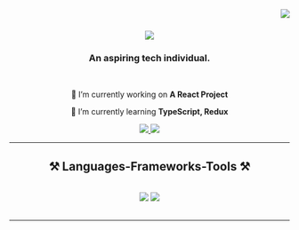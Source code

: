 <img align="right" src="https://visitor-badge.laobi.icu/badge?page_id=salesp07.salesp07" />

<h1 align="center">
    <img src="https://readme-typing-svg.herokuapp.com/?font=Righteous&size=35&center=true&vCenter=true&width=500&height=70&duration=4000&lines=Hi+There!+👋;+I'm+Karuna!;" />
</h1>

<h3 align="center">An aspiring tech individual.</h3>
<br/>

<div align="center">
 
 🔭 I’m currently working on **A React Project**
 
 🌱 I’m currently learning **TypeScript, Redux**


 </div>
 
<div align="center"> 
  <a href="mailto:karunadevkota101@gmail.com">
    <img src="https://img.shields.io/badge/Gmail-333333?style=for-the-badge&logo=gmail&logoColor=red" />
  </a>
  <a href="https://linkedin.com/in/karuna101 " target="_blank">
    <img src="https://img.shields.io/badge/LinkedIn-0077B5?style=for-the-badge&logo=linkedin&logoColor=white" target="_blank" />
  </a>
</div>

 <hr/>
 
<h2 align="center">⚒️ Languages-Frameworks-Tools ⚒️</h2>
<br/>
<div align="center">
    <img src="https://skillicons.dev/icons?i=react,bootstrap,html,css,tailwind,vscode,github,figma,illustrator,git" />
    <img src="https://skillicons.dev/icons?i=nodejs,python,javascript,typescript, mongodb,java,mysql,flutter,C,c++ " /><br>
</div>

<br/>
<hr/>


